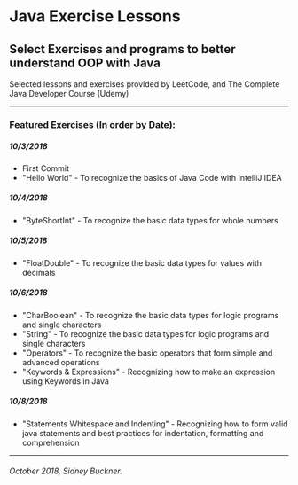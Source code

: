 # Java Exercise Lessons
## Select Exercises and programs to better understand OOP with Java
Selected lessons and exercises provided by LeetCode, and The Complete Java Developer Course (Udemy)

---

### Featured Exercises (In order by Date):

##### 10/3/2018
+ First Commit
+ "Hello World" - To recognize the basics of Java Code with IntelliJ IDEA
##### 10/4/2018
+ "ByteShortInt" - To recognize the basic data types for whole numbers
##### 10/5/2018
+ "FloatDouble" - To recognize the basic data types for values with decimals
##### 10/6/2018
+ "CharBoolean" - To recognize the basic data types for logic programs and single characters
+ "String" - To recognize the basic data types for logic programs and single characters
+ "Operators" - To recognize the basic operators that form simple and advanced operations
+ "Keywords & Expressions" - Recognizing how to make an expression using Keywords in Java
##### 10/8/2018
+ "Statements Whitespace and Indenting" - Recognizing how to form valid java statements and best practices for indentation, formatting and comprehension
---
###### October 2018, Sidney Buckner.
